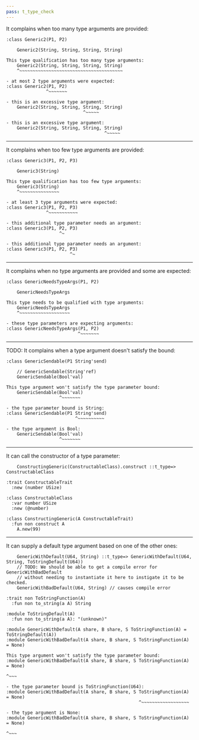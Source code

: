 ```yaml
---
pass: t_type_check
---
```


It complains when too many type arguments are provided:

```savi
:class Generic2(P1, P2)
```
```savi
    Generic2(String, String, String, String)
```
```error
This type qualification has too many type arguments:
    Generic2(String, String, String, String)
    ^~~~~~~~~~~~~~~~~~~~~~~~~~~~~~~~~~~~~~~~

- at most 2 type arguments were expected:
:class Generic2(P1, P2)
               ^~~~~~~~

- this is an excessive type argument:
    Generic2(String, String, String, String)
                             ^~~~~~

- this is an excessive type argument:
    Generic2(String, String, String, String)
                                     ^~~~~~
```

---

It complains when too few type arguments are provided:

```savi
:class Generic3(P1, P2, P3)
```
```savi
    Generic3(String)
```
```error
This type qualification has too few type arguments:
    Generic3(String)
    ^~~~~~~~~~~~~~~~

- at least 3 type arguments were expected:
:class Generic3(P1, P2, P3)
               ^~~~~~~~~~~~

- this additional type parameter needs an argument:
:class Generic3(P1, P2, P3)
                    ^~

- this additional type parameter needs an argument:
:class Generic3(P1, P2, P3)
                        ^~
```

---

It complains when no type arguments are provided and some are expected:

```savi
:class GenericNeedsTypeArgs(P1, P2)
```
```savi
    GenericNeedsTypeArgs
```
```error
This type needs to be qualified with type arguments:
    GenericNeedsTypeArgs
    ^~~~~~~~~~~~~~~~~~~~

- these type parameters are expecting arguments:
:class GenericNeedsTypeArgs(P1, P2)
                           ^~~~~~~~
```

---

TODO: It complains when a type argument doesn't satisfy the bound:

```savi
:class GenericSendable(P1 String'send)
```
```savi
    // GenericSendable(String'ref)
    GenericSendable(Bool'val)
```
```error
This type argument won't satisfy the type parameter bound:
    GenericSendable(Bool'val)
                    ^~~~~~~~

- the type parameter bound is String:
:class GenericSendable(P1 String'send)
                          ^~~~~~~~~~~

- the type argument is Bool:
    GenericSendable(Bool'val)
                    ^~~~~~~~
```

---

It can call the constructor of a type parameter:

```savi
    ConstructingGeneric(ConstructableClass).construct ::t_type=> ConstructableClass
```
```savi
:trait ConstructableTrait
  :new (number USize)

:class ConstructableClass
  :var number USize
  :new (@number)

:class ConstructingGeneric(A ConstructableTrait)
  :fun non construct A
    A.new(99)
```

---

It can supply a default type argument based on one of the other ones:

```savi
    GenericWithDefault(U64, String) ::t_type=> GenericWithDefault(U64, String, ToStringDefault(U64))
    // TODO: We should be able to get a compile error for GenericWithBadDefault
    // without needing to instantiate it here to instigate it to be checked.
    GenericWithBadDefault(U64, String) // causes compile error
```
```savi
:trait non ToStringFunction(A)
  :fun non to_string(a A) String

:module ToStringDefault(A)
  :fun non to_string(a A): "(unknown)"

:module GenericWithDefault(A share, B share, S ToStringFunction(A) = ToStringDefault(A))
:module GenericWithBadDefault(A share, B share, S ToStringFunction(A) = None)
```
```error
This type argument won't satisfy the type parameter bound:
:module GenericWithBadDefault(A share, B share, S ToStringFunction(A) = None)
                                                                        ^~~~

- the type parameter bound is ToStringFunction(U64):
:module GenericWithBadDefault(A share, B share, S ToStringFunction(A) = None)
                                                  ^~~~~~~~~~~~~~~~~~~

- the type argument is None:
:module GenericWithBadDefault(A share, B share, S ToStringFunction(A) = None)
                                                                        ^~~~
```
